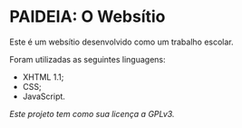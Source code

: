 PAIDEIA: O Websítio
====================

Este é um websítio desenvolvido como um trabalho escolar.

Foram utilizadas as seguintes linguagens:
- XHTML 1.1;
- CSS;
- JavaScript.

*Este projeto tem como sua licença a GPLv3.*
